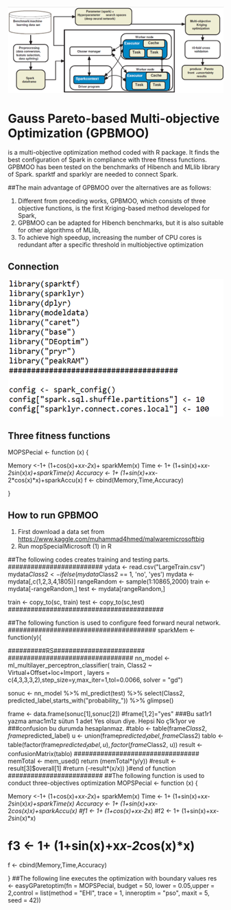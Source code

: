 ![overview](https://github.com/muhammedozturk/GPBMOO/blob/main/overview.png)
# Gauss Pareto-based Multi-objective Optimization (GPBMOO)
is a multi-objective optimization method coded with R package. It finds the best configuration of Spark in compliance with three fitness functions. GPBMOO has been tested on the benchmarks of Hibench and MLlib library of Spark. sparktf and sparklyr are needed to connect Spark.

##The main advantage of GPBMOO over the alternatives are as follows:
1. Different from preceding works, GPBMOO, which consists of three objective functions, is the first Kriging-based method developed for Spark,
2. GPBMOO can be adapted for Hibench benchmarks, but it is also suitable for other algorithms of MLlib,
3. To achieve high speedup, increasing the number of CPU cores is redundant after a specific threshold in multiobjective optimization

## Connection
![con1](https://github.com/muhammedozturk/GPBMOO/blob/main/con1.png)


## Three fitness functions
MOPSPecial <- function (x) 
{

  Memory <-1+ (1+cos(x)+x*x-2*x)+ sparkMem(x)
  Time <- 1+ (1+sin(x)+x*x-2*sin(x)*x)+sparkTime(x)
 Accuracy <- 1+ (1+sin(x)+x*x-2*cos(x)*x)+sparkAccu(x)
  f <- cbind(Memory,Time,Accuracy)

}

## How to run GPBMOO

1. First download a data set from https://www.kaggle.com/muhammad4hmed/malwaremicrosoftbig
2. Run mopSpecialMicrosoft (1) in R

##The following codes creates training and testing parts.
#########################
ydata <- read.csv("LargeTrain.csv")
mydata$Class2 <- ifelse(mydata$Class2 == 1, 'no', 'yes') 
mydata <- mydata[,c(1,2,3,4,1805)]
rangeRandom <- sample(1:10865,2000)
train <- mydata[-rangeRandom,]
test <- mydata[rangeRandom,]

train <- copy_to(sc, train)
test <- copy_to(sc,test)
#########################################

##The following function is used to configure feed forward neural network.
#######################################
sparkMem <- function(y){

  ##########RS########################
  #################################
  nn_model <- ml_multilayer_perceptron_classifier(
    train,
    Class2 ~ Virtual+Offset+loc+Import ,
    layers = c(4,3,3,3,2),step_size=y,max_iter=1,tol=0.0066,
    solver = "gd")
  
  sonuc <- nn_model %>%
    ml_predict(test) %>%
    select(Class2, predicted_label,starts_with("probability_")) %>%
    glimpse()
  
  
  frame <- data.frame(sonuc[1],sonuc[2])
  #frame[1,2]="yes"  ###Bu sat1r1 yazma amac1m1z sütun 1 adet Yes olsun diye. Hepsi No ç1k1yor ve 
  ###confusion bu durumda hesaplanmaz.
  #tablo <- table(frame$Class2,frame$predicted_label)
  u <- union(frame$predicted_label, frame$Class2)
  tablo <- table(factor(frame$predicted_label, u), factor(frame$Class2, u))
  result <- confusionMatrix(tablo)
  #################################
  memTotal <- mem_used()
  return (memTotal*(y/y))
  #result <- result[3]$overall[1]
  #return (-result*(x/x))
}#end of function
#########################
##The following function is used to conduct three-objectives optimization
MOPSPecial <- function (x) 
{

  Memory <-1+ (1+cos(x)+x*x-2*x)+ sparkMem(x)
  Time <- 1+ (1+sin(x)+x*x-2*sin(x)*x)+sparkTime(x)
 Accuracy <- 1+ (1+sin(x)+x*x-2*cos(x)*x)+sparkAccu(x)
  #f1 <- 1+ (1+cos(x)+x*x-2*x)
  #f2 <- 1+ (1+sin(x)+x*x-2*sin(x)*x)
 # f3 <- 1+ (1+sin(x)+x*x-2*cos(x)*x)
  f <- cbind(Memory,Time,Accuracy)

}
##The following line executes the optimization with boundary values
res <- easyGParetoptim(fn = MOPSPecial, budget = 50, lower = 0.05,upper = 2,control = list(method = "EHI", trace = 1, inneroptim = "pso", maxit = 5, seed = 42))
